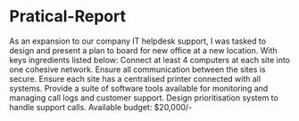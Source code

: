 # Pratical-Report

As an expansion to our company IT helpdesk support, I was tasked to design and present a plan to board for new office at a new location. 
With keys ingredients listed below:
Connect at least 4 computers at each site into one cohesive network.
Ensure all communication between the sites is secure.
Ensure each site has a centralised printer connected with all systems.
Provide a suite of software tools available for monitoring and managing call logs and customer support.
Design prioritisation system to handle support calls.
Available budget: $20,000/-

